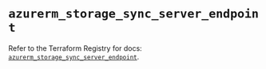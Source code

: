 # `azurerm_storage_sync_server_endpoint`

Refer to the Terraform Registry for docs: [`azurerm_storage_sync_server_endpoint`](https://registry.terraform.io/providers/hashicorp/azurerm/4.22.0/docs/resources/storage_sync_server_endpoint).
